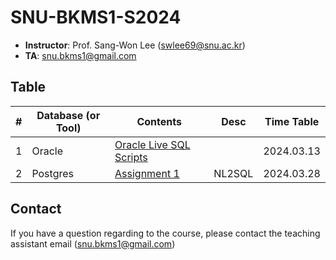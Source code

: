# SNU-BKMS1-S2024

- **Instructor**: Prof. Sang-Won Lee (swlee69@snu.ac.kr)
- **TA**:         snu.bkms1@gmail.com

## Table
|# | Database (or Tool) | Contents | Desc | Time Table |
| --- | ---- | --- | --- | --- | 
| 1 | Oracle | [Oracle Live SQL Scripts](./oracle/README.md) | | 2024.03.13 |
| 2 | Postgres | [Assignment 1](./nl2sql/README.md) | NL2SQL | 2024.03.28 |


## Contact
If you have a question regarding to the course, please contact the teaching assistant email (snu.bkms1@gmail.com)

